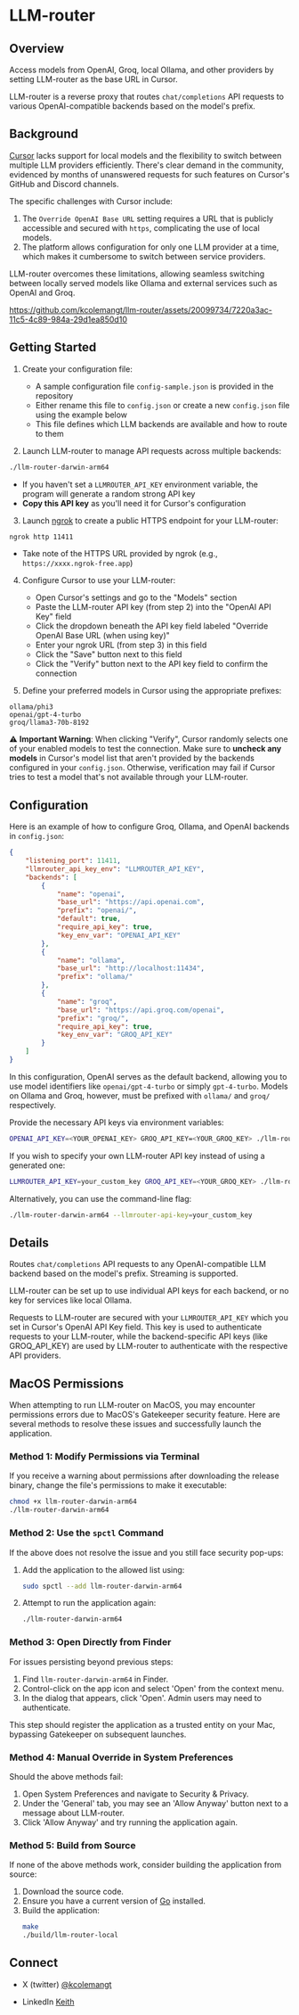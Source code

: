 # LLM-router

## Overview

Access models from OpenAI, Groq, local Ollama, and other providers by setting LLM-router as the base URL in Cursor. 

LLM-router is a reverse proxy that routes `chat/completions` API requests to various OpenAI-compatible backends based on the model's prefix.

## Background

[Cursor](https://cursor.sh) lacks support for local models and the flexibility to switch between multiple LLM providers efficiently. There's clear demand in the community, evidenced by months of unanswered requests for such features on Cursor's GitHub and Discord channels.

The specific challenges with Cursor include:
1. The `Override OpenAI Base URL` setting requires a URL that is publicly accessible and secured with `https`, complicating the use of local models.
2. The platform allows configuration for only one LLM provider at a time, which makes it cumbersome to switch between service providers.

LLM-router overcomes these limitations, allowing seamless switching between locally served models like Ollama and external services such as OpenAI and Groq.

https://github.com/kcolemangt/llm-router/assets/20099734/7220a3ac-11c5-4c89-984a-29d1ea850d10

## Getting Started

1. Create your configuration file:
   - A sample configuration file `config-sample.json` is provided in the repository
   - Either rename this file to `config.json` or create a new `config.json` file using the example below
   - This file defines which LLM backends are available and how to route to them

2. Launch LLM-router to manage API requests across multiple backends:
```sh
./llm-router-darwin-arm64
```
   - If you haven't set a `LLMROUTER_API_KEY` environment variable, the program will generate a random strong API key
   - **Copy this API key** as you'll need it for Cursor's configuration

3. Launch [ngrok](https://ngrok.com) to create a public HTTPS endpoint for your LLM-router:
```sh
ngrok http 11411
```
   - Take note of the HTTPS URL provided by ngrok (e.g., `https://xxxx.ngrok-free.app`)

4. Configure Cursor to use your LLM-router:
   - Open Cursor's settings and go to the "Models" section
   - Paste the LLM-router API key (from step 2) into the "OpenAI API Key" field
   - Click the dropdown beneath the API key field labeled "Override OpenAI Base URL (when using key)"
   - Enter your ngrok URL (from step 3) in this field
   - Click the "Save" button next to this field
   - Click the "Verify" button next to the API key field to confirm the connection

5. Define your preferred models in Cursor using the appropriate prefixes:
```
ollama/phi3
openai/gpt-4-turbo
groq/llama3-70b-8192
```

⚠️ **Important Warning**: When clicking "Verify", Cursor randomly selects one of your enabled models to test the connection. Make sure to **uncheck any models** in Cursor's model list that aren't provided by the backends configured in your `config.json`. Otherwise, verification may fail if Cursor tries to test a model that's not available through your LLM-router.

## Configuration

Here is an example of how to configure Groq, Ollama, and OpenAI backends in `config.json`:
```json
{
	"listening_port": 11411,
	"llmrouter_api_key_env": "LLMROUTER_API_KEY",
	"backends": [
		{
			"name": "openai",
			"base_url": "https://api.openai.com",
			"prefix": "openai/",
			"default": true,
			"require_api_key": true,
			"key_env_var": "OPENAI_API_KEY"
		},
		{
			"name": "ollama",
			"base_url": "http://localhost:11434",
			"prefix": "ollama/"
		},
		{
			"name": "groq",
			"base_url": "https://api.groq.com/openai",
			"prefix": "groq/",
			"require_api_key": true,
			"key_env_var": "GROQ_API_KEY"
		}
	]
}
```

In this configuration, OpenAI serves as the default backend, allowing you to use model identifiers like `openai/gpt-4-turbo` or simply `gpt-4-turbo`. Models on Ollama and Groq, however, must be prefixed with `ollama/` and `groq/` respectively.

Provide the necessary API keys via environment variables:
```sh
OPENAI_API_KEY=<YOUR_OPENAI_KEY> GROQ_API_KEY=<YOUR_GROQ_KEY> ./llm-router-darwin-arm64
```

If you wish to specify your own LLM-router API key instead of using a generated one:
```sh
LLMROUTER_API_KEY=your_custom_key GROQ_API_KEY=<YOUR_GROQ_KEY> ./llm-router-darwin-arm64
```

Alternatively, you can use the command-line flag:
```sh
./llm-router-darwin-arm64 --llmrouter-api-key=your_custom_key
```

## Details

Routes `chat/completions` API requests to any OpenAI-compatible LLM backend based on the model's prefix. Streaming is supported.

LLM-router can be set up to use individual API keys for each backend, or no key for services like local Ollama.

Requests to LLM-router are secured with your `LLMROUTER_API_KEY` which you set in Cursor's OpenAI API Key field. This key is used to authenticate requests to your LLM-router, while the backend-specific API keys (like GROQ_API_KEY) are used by LLM-router to authenticate with the respective API providers.

## MacOS Permissions

When attempting to run LLM-router on MacOS, you may encounter permissions errors due to MacOS's Gatekeeper security feature. Here are several methods to resolve these issues and successfully launch the application.

### Method 1: Modify Permissions via Terminal
If you receive a warning about permissions after downloading the release binary, change the file's permissions to make it executable:

```sh
chmod +x llm-router-darwin-arm64
./llm-router-darwin-arm64
```

### Method 2: Use the `spctl` Command
If the above does not resolve the issue and you still face security pop-ups:

1. Add the application to the allowed list using:
   ```sh
   sudo spctl --add llm-router-darwin-arm64
   ```

2. Attempt to run the application again:
   ```sh
   ./llm-router-darwin-arm64
   ```

### Method 3: Open Directly from Finder
For issues persisting beyond previous steps:

1. Find `llm-router-darwin-arm64` in Finder.
2. Control-click on the app icon and select 'Open' from the context menu.
3. In the dialog that appears, click 'Open'. Admin users may need to authenticate.

This step should register the application as a trusted entity on your Mac, bypassing Gatekeeper on subsequent launches.

### Method 4: Manual Override in System Preferences
Should the above methods fail:

1. Open System Preferences and navigate to Security & Privacy.
2. Under the 'General' tab, you may see an 'Allow Anyway' button next to a message about LLM-router.
3. Click 'Allow Anyway' and try running the application again.

### Method 5: Build from Source
If none of the above methods work, consider building the application from source:

1. Download the source code.
2. Ensure you have a current version of [Go](https://go.dev) installed.
3. Build the application:
   ```sh
   make
   ./build/llm-router-local
   ```

## Connect

* X (twitter) [@kcolemangt](https://x.com/kcolemangt)

* LinkedIn [Keith](https://www.linkedin.com/in/keithcoleman/)
